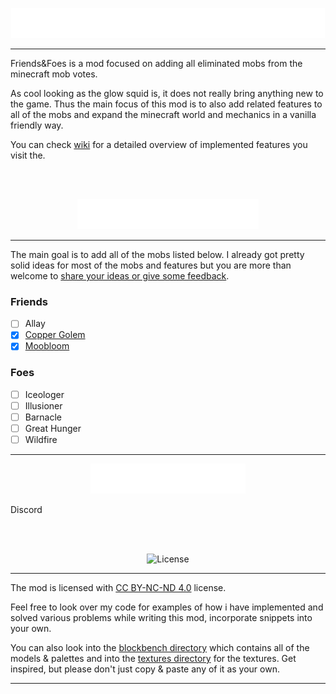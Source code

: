 <p align="center">
    <img src="https://github.com/Faboslav/friends-and-foes/blob/master/.github/assets/title.svg?raw=true" height="48" title="Friends&Foes" alt="Friends&Foes">
</p>

---

Friends&Foes is a mod focused on adding all eliminated mobs from the minecraft mob votes.

As cool looking as the glow squid is, it does not really bring anything new to the game.
Thus the main focus of this mod is to also add related features to all of the mobs and expand the minecraft world and mechanics in a vanilla friendly way.

You can check [wiki] for a detailed overview of implemented features you visit the.

<br>
<br>

<p align="center">
    <img src="https://github.com/Faboslav/friends-and-foes/blob/master/.github/assets/roadmap.svg?raw=true" height="48" title="Roadmap" alt="Roadmap">
</p>

---

The main goal is to add all of the mobs listed below.
I already got pretty solid ideas for most of the mobs and features but you are more than welcome to [share your ideas or give some feedback].

### Friends

- [ ] Allay
- [x] [Copper Golem]
- [x] [Moobloom]

### Foes
- [ ] Iceologer
- [ ] Illusioner
- [ ] Barnacle
- [ ] Great Hunger
- [ ] Wildfire

---

<p align="center">
  <img src="https://github.com/Faboslav/friends-and-foes/blob/master/.github/assets/socials.svg?raw=true" height="48" title="Socials" alt="Socials">
</p>

Discord

<br>
<br>

<p align="center">
  <img src="https://github.com/Faboslav/friends-and-foes/blob/master/.github/assets/license.svg?raw=true" height="48" title="License" alt="License">
</p>

---

The mod is licensed with [CC BY-NC-ND 4.0] license.

Feel free to look over my code for examples of how i have implemented and solved various problems while writing this mod, incorporate snippets into your own.

You can also look into the [blockbench directory] which contains all of the models & palettes and into the [textures directory] for the textures.
Get inspired, but please don't just copy & paste any of it as your own.

---

[Copper Golem]: https://github.com/Faboslav/friends-and-foes/wiki/Copper-Golem
[Moobloom]: https://github.com/Faboslav/friends-and-foes/wiki/Moobloom
[share your ideas or give some feedback]: https://github.com/Faboslav/friends-and-foes/issues/new/choose
[wiki]: https://github.com/Faboslav/friends-and-foes/wiki
[blockbench directory]: https://github.com/Faboslav/friends-and-foes/tree/master/blockbench
[textures directory]: https://github.com/Faboslav/friends-and-foes/tree/master/src/main/resources/assets/friendsandfoes/textures
[CC BY-NC-ND 4.0]: https://github.com/Faboslav/friends-and-foes/blob/master/LICENSE.txt